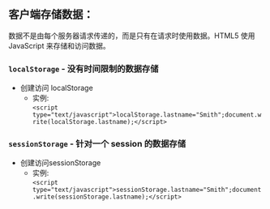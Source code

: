  客户端存储数据：
 ------
 数据不是由每个服务器请求传递的，而是只有在请求时使用数据。HTML5 使用 JavaScript 来存储和访问数据。
 
### `localStorage` - 没有时间限制的数据存储
* 创建访问 localStorage
  * 实例: <br />
 `<script type="text/javascript">localStorage.lastname="Smith";document.write(localStorage.lastname);</script>`

### `sessionStorage` - 针对一个 session 的数据存储
* 创建访问sessionStorage
  * 实例: <br />
  `<script type="text/javascript">sessionStorage.lastname="Smith";document.write(sessionStorage.lastname);</script>`
